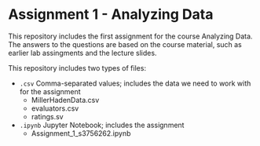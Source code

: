 # Assignment 1 - Analyzing Data
This repository includes the first assignment for the course Analyzing Data. The answers to the questions are based on the course material, such as earlier lab assingments and the lecture slides. 

This repository includes two types of files: 
- `.csv` Comma-separated values; includes the data we need to work with for the assignment
    - MillerHadenData.csv
    - evaluators.csv
    - ratings.sv
- `.ipynb` Jupyter Notebook; includes the assignment
    - Assignment_1_s3756262.ipynb
